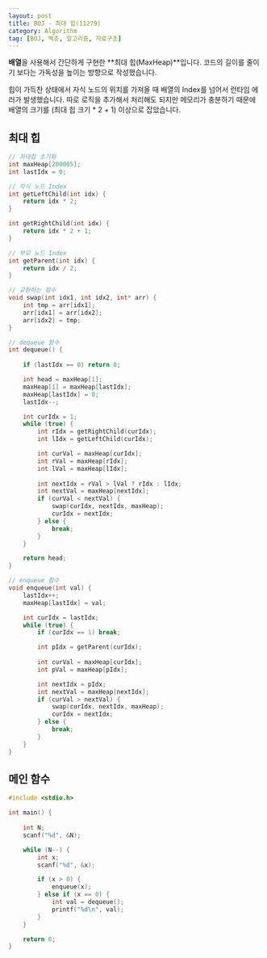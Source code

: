 ```yaml
---
layout: post
title: BOJ - 최대 힙(11279)
category: Algorithm
tag: [BOJ, 백준, 알고리즘, 자료구조]
---
```


**배열**을 사용해서 간단하게 구현한 **최대 힙(MaxHeap)**입니다. 코드의 길이를 줄이기 보다는 가독성을 높이는 방향으로 작성했습니다.

<div class="message">
힙이 가득찬 상태에서 자식 노드의 위치를 가져올 때 배열의 Index를 넘어서 런타임 에러가 발생했습니다. 따로 로직을 추가해서 처리해도 되지만 메모리가 충분하기 때문에 배열의 크기를 (최대 힙 크기 * 2 + 1) 이상으로 잡았습니다.
</div>




## 최대 힙
```cpp
// 최대힙 초기화
int maxHeap[200005];
int lastIdx = 0;

// 자식 노드 Index 
int getLeftChild(int idx) {
	return idx * 2;
}

int getRightChild(int idx) {
	return idx * 2 + 1;
}

// 부모 노드 Index 
int getParent(int idx) {
	return idx / 2;
}

// 교환하는 함수
void swap(int idx1, int idx2, int* arr) {
	int tmp = arr[idx1];
	arr[idx1] = arr[idx2];
	arr[idx2] = tmp;
}

// dequeue 함수
int dequeue() {
	
	if (lastIdx == 0) return 0;

	int head = maxHeap[1];
	maxHeap[1] = maxHeap[lastIdx];
	maxHeap[lastIdx] = 0;
	lastIdx--;

	int curIdx = 1;
	while (true) {
		int rIdx = getRightChild(curIdx);
		int lIdx = getLeftChild(curIdx);

		int curVal = maxHeap[curIdx];
		int rVal = maxHeap[rIdx];
		int lVal = maxHeap[lIdx];
		
		int nextIdx = rVal > lVal ? rIdx : lIdx;
		int nextVal = maxHeap[nextIdx];
		if (curVal < nextVal) {
			swap(curIdx, nextIdx, maxHeap);
			curIdx = nextIdx;
		} else {
			break;
		}
	}

	return head;
}

// enqueue 함수
void enqueue(int val) {
	lastIdx++;
	maxHeap[lastIdx] = val;

	int curIdx = lastIdx;
	while (true) {
		if (curIdx == 1) break;

		int pIdx = getParent(curIdx);
		
		int curVal = maxHeap[curIdx];
		int pVal = maxHeap[pIdx];

		int nextIdx = pIdx;
		int nextVal = maxHeap[nextIdx];
		if (curVal > nextVal) {
			swap(curIdx, nextIdx, maxHeap);
			curIdx = nextIdx;
		} else {
			break;
		}
	}
}
```


## 메인 함수
```cpp
#include <stdio.h>

int main() {
	
	int N;
	scanf("%d", &N);

	while (N--) {
		int x;
		scanf("%d", &x);

		if (x > 0) {
			enqueue(x);
		} else if (x == 0) {
			int val = dequeue();
			printf("%d\n", val);
		}
	}

	return 0;
}
```
